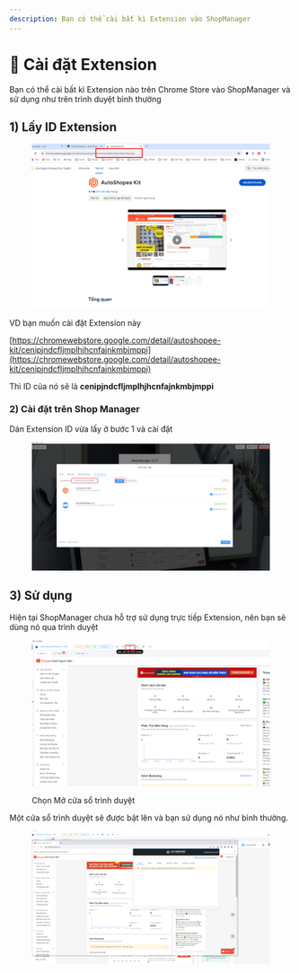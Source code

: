 ```yaml
---
description: Bạn có thể cài bất kì Extension vào ShopManager
---
```


# 🤖 Cài đặt Extension

Bạn có thể cài bất kì Extension nào trên Chrome Store vào ShopManager và sử dụng như trên trình duyệt bình thường



## 1) Lấy ID Extension

<figure><img src="../../.gitbook/assets/image (3) (1) (1).png" alt=""><figcaption></figcaption></figure>

VD bạn muốn cài đặt Extension này

[https://chromewebstore.google.com/detail/autoshopee-kit/cenipjndcfljmplhjhcnfajnkmbjmppi](https://chromewebstore.google.com/detail/autoshopee-kit/cenipjndcfljmplhjhcnfajnkmbjmppi)

Thì ID của nó sẽ là **cenipjndcfljmplhjhcnfajnkmbjmppi**

### 2) Cài đặt trên Shop Manager

Dán Extension ID vừa lấy ở bước 1 và cài đặt

<figure><img src="../../.gitbook/assets/image (1) (1) (1) (1) (1) (1) (1) (1).png" alt=""><figcaption></figcaption></figure>

## 3) Sử dụng

Hiện tại ShopManager chưa hỗ trợ sử dụng trực tiếp Extension, nên bạn sẽ dùng nó qua trình duyệt

<figure><img src="../../.gitbook/assets/image (2) (1) (1) (1) (1).png" alt=""><figcaption><p>Chọn Mở cửa sổ trình duyệt</p></figcaption></figure>

Một cửa sổ trình duyệt sẽ được bật lên và bạn sử dụng nó như bình thường.

<figure><img src="../../.gitbook/assets/image (3) (1) (1) (1).png" alt=""><figcaption></figcaption></figure>

